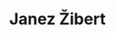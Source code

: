 ---
SICRIS: 15295
draft: false
fixName: janez_žibert
lab: Laboratorij za vseprisotne sisteme
labPos: Član laboratorija
location: R3.53 - Laboratorij LUSY
mailInfo: janez.zibert@zf.uni-lj.si
officeHours: null
profName: izr. prof. dr. Janez Žibert
profTitle: Izredni profesor
telephoneInfo: null
title: Janez Žibert
---